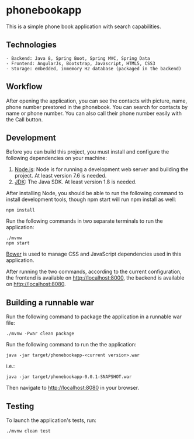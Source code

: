# phonebookapp

This is a simple phone book application with search capabilities.

## Technologies

    - Backend: Java 8, Spring Boot, Spring MVC, Spring Data
    - Frontend: AngularJs, Bootstrap, Javascript, HTML5, CSS3
    - Storage: embedded, inmemory H2 database (packaged in the backend)
    
## Workflow

After opening the application, you can see the contacts with picture, name, phone number prestored in the phonebook. You can search for contacts by name or phone number. You can also call their phone number easily with the Call button.  

## Development

Before you can build this project, you must install and configure the following dependencies on your machine:

1. [Node.js][]: Node is for running a development web server and building the project. At least version 7.6 is needed.
2. [JDK][]: The Java SDK. At least version 1.8 is needed.

After installing Node, you should be able to run the following command to install development tools, though npm start will run npm install as well:

    npm install

Run the following commands in two separate terminals to run the application:

    ./mvnw
    npm start

[Bower][] is used to manage CSS and JavaScript dependencies used in this application.

After running the two commands, according to the current configuration, the frontend is available on [http://localhost:8000](http://localhost:8000), the backend is available on [http://localhost:8080](http://localhost:8080).


## Building a runnable war

Run the following command to package the application in a runnable war file:

    ./mvnw -Pwar clean package

Run the following command to run the the application:

    java -jar target/phonebookapp-<current version>.war
    
i.e.:

    java -jar target/phonebookapp-0.0.1-SNAPSHOT.war

Then navigate to [http://localhost:8080](http://localhost:8080) in your browser.

## Testing

To launch the application's tests, run:

    ./mvnw clean test


[Node.js]: https://nodejs.org/
[JDK]: http://www.oracle.com/technetwork/java/javase/downloads/index.html
[Bower]: http://bower.io/
